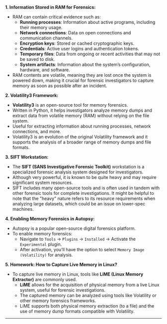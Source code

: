 **1. Information Stored in RAM for Forensics:**

- RAM can contain critical evidence such as:
    - **Running processes**: Information about active programs, including their memory usage.
    - **Network connections**: Data on open connections and communication channels.
    - **Encryption keys**: Stored or cached cryptographic keys.
    - **Credentials**: Active user logins and authentication tokens.
    - **Temporary files**: Data from ongoing or recent activities that may not be saved to disk.
    - **System artifacts**: Information about the system’s configuration, hardware, and software.
- RAM contents are volatile, meaning they are lost once the system is powered down, making it crucial for forensic investigators to capture memory as soon as possible after an incident.

**2. Volatility3 Framework:**

- **Volatility3** is an open-source tool for memory forensics.
- Written in Python, it helps investigators analyze memory dumps and extract data from volatile memory (RAM) without relying on the file system.
- Useful for extracting information about running processes, network connections, and more.
- Volatility3 is an evolution of the original Volatility framework and it supports the analysis of a broader range of memory dumps and file formats.

**3. SIFT Workstation:**

- The **SIFT (SANS Investigative Forensic Toolkit)** workstation is a specialized forensic analysis system designed for investigators.
- Although very powerful, it is known to be quite heavy and may require significant system resources.
- SIFT includes many open-source tools and is often used in tandem with other forensic tools for complete investigations. It might be helpful to note that the "heavy" nature refers to its resource requirements when analyzing large datasets, which could be an issue on lower-spec machines.

**4. Enabling Memory Forensics in Autopsy:**

- Autopsy is a popular open-source digital forensics platform.
- To enable memory forensics:
    - Navigate to `Tools` -> `Plugins` -> `Installed` -> Activate the `Experimental` plugin.
    - After activation, you'll have the option to select `Memory Image (Volatility)` for analysis.

**5. Homework: How to Capture Live Memory in Linux?**

- To capture live memory in Linux, tools like **LiME (Linux Memory Extractor)** are commonly used.
    - **LiME** allows for the acquisition of physical memory from a live Linux system, useful for forensic investigations.        
    - The captured memory can be analyzed using tools like Volatility or other memory forensics frameworks.
    - LiME supports both physical memory extraction (to a file) and the use of memory dump formats compatible with Volatility.

---